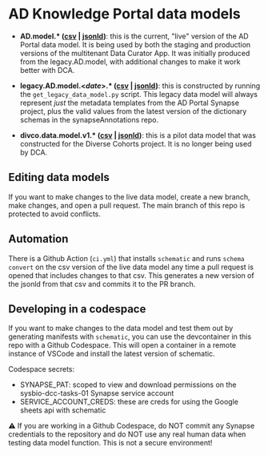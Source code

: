 # AD Knowledge Portal data models

- **AD.model.\* ([csv](https://github.com/adknowledgeportal/data-models/blob/main/AD.model.csv) | [jsonld](https://github.com/adknowledgeportal/data-models/blob/main/AD.model.jsonld))**: this is the current, "live" version of the AD Portal data model. It is being used by both the staging and production versions of the multitenant Data Curator App. It was initially produced from the legacy.AD.model, with additional changes to make it work better with DCA.
  
- **legacy.AD.model.\<_date_\>.\* ([csv](https://github.com/adknowledgeportal/data-models/blob/main/legacy.AD.model.2023.08.csv) | [jsonld](https://github.com/adknowledgeportal/data-models/blob/main/legacy.AD.model.2023.08.jsonld))**: this is constructed by running the `get_legacy_data_model.py` script. This legacy data model will always represent _just_ the metadata templates from the AD Portal Synapse project, plus the valid values from the latest version of the dictionary schemas in the synapseAnnotations repo.
  
- **divco.data.model.v1.\* ([csv](https://github.com/adknowledgeportal/data-models/blob/main/divco.data.model.v1.csv) | [jsonld](https://github.com/adknowledgeportal/data-models/blob/main/divco.data.model.v1.jsonld))**: this is a pilot data model that was constructed for the Diverse Cohorts project. It is no longer being used by DCA.

## Editing data models
If you want to make changes to the live data model, create a new branch, make changes, and open a pull request. The main branch of this repo is protected to avoid conflicts. 

## Automation
There is a Github Action (`ci.yml`) that installs `schematic` and runs `schema convert` on the csv version of the live data model any time a pull request is opened that includes changes to that csv. This generates a new version of the jsonld from that csv and commits it to the PR branch. 

## Developing in a codespace
If you want to make changes to the data model and test them out by generating manifests with `schematic`, you can use the devcontainer in this repo with a Github Codespace. This will open a container in a remote instance of VSCode and install the latest version of schematic.

Codespace secrets: 
- SYNAPSE_PAT: scoped to view and download permissions on the sysbio-dcc-tasks-01 Synapse service account
- SERVICE_ACCOUNT_CREDS: these are creds for using the Google sheets api with schematic

:warning: If you are working in a Github Codespace, do NOT commit any Synapse credentials to the repository and do NOT use any real human data when testing data model function. This is not a secure environment!
